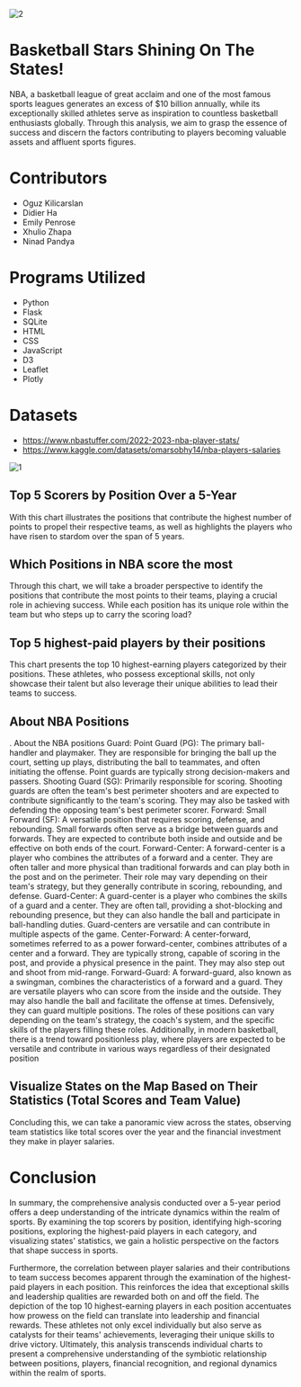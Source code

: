 ![2](https://github.com/ArminaCA/project3/assets/131399112/f731d0d1-0bf6-40dc-a968-f3818e3db087)

# Basketball Stars Shining On The States! 

NBA, a basketball league of great acclaim and one of the most famous sports leagues generates an excess of $10 billion annually, while its exceptionally skilled athletes serve as inspiration to countless basketball enthusiasts globally. Through this analysis, we aim to grasp the essence of success and discern the factors contributing to players becoming valuable assets and affluent sports figures.

# Contributors

- Oguz Kilicarslan
- Didier Ha
- Emily Penrose
- Xhulio Zhapa
- Ninad Pandya

# Programs Utilized

- Python
- Flask
- SQLite
- HTML
- CSS
- JavaScript
- D3
- Leaflet
- Plotly

# Datasets 

- https://www.nbastuffer.com/2022-2023-nba-player-stats/
- https://www.kaggle.com/datasets/omarsobhy14/nba-players-salaries

![1](https://github.com/ArminaCA/project3/assets/131399112/627a3781-84ec-4745-92e1-7e25979b39d0)

## Top 5 Scorers by Position Over a 5-Year

With this chart illustrates the positions that contribute the highest number of points to propel their respective teams, as well as highlights the players who have risen to stardom over the span of 5 years. 

## Which Positions in NBA score the most

Through this chart, we will take a broader perspective to identify the positions that contribute the most points to their teams, playing a crucial role in achieving success. While each position has its unique role within the team but who steps up to carry the scoring load?

## Top 5 highest-paid players by their positions

This chart presents the top 10 highest-earning players categorized by their positions. These athletes, who possess exceptional skills, not only showcase their talent but also leverage their unique abilities to lead their teams to success.

## About NBA Positions
. About the NBA positions
Guard:
Point Guard (PG): The primary ball-handler and playmaker. They are responsible for bringing the ball up the court, setting up plays, distributing the ball to teammates, and often initiating the offense. Point guards are typically strong decision-makers and passers.
Shooting Guard (SG): Primarily responsible for scoring. Shooting guards are often the team's best perimeter shooters and are expected to contribute significantly to the team's scoring. They may also be tasked with defending the opposing team's best perimeter scorer.
Forward:
Small Forward (SF): A versatile position that requires scoring, defense, and rebounding. Small forwards often serve as a bridge between guards and forwards. They are expected to contribute both inside and outside and be effective on both ends of the court.
Forward-Center:
A forward-center is a player who combines the attributes of a forward and a center. They are often taller and more physical than traditional forwards and can play both in the post and on the perimeter. Their role may vary depending on their team's strategy, but they generally contribute in scoring, rebounding, and defense.
Guard-Center:
A guard-center is a player who combines the skills of a guard and a center. They are often tall, providing a shot-blocking and rebounding presence, but they can also handle the ball and participate in ball-handling duties. Guard-centers are versatile and can contribute in multiple aspects of the game.
Center-Forward:
A center-forward, sometimes referred to as a power forward-center, combines attributes of a center and a forward. They are typically strong, capable of scoring in the post, and provide a physical presence in the paint. They may also step out and shoot from mid-range.
Forward-Guard:
A forward-guard, also known as a swingman, combines the characteristics of a forward and a guard. They are versatile players who can score from the inside and the outside. They may also handle the ball and facilitate the offense at times. Defensively, they can guard multiple positions.
The roles of these positions can vary depending on the team's strategy, the coach's system, and the specific skills of the players filling these roles. Additionally, in modern basketball, there is a trend toward positionless play, where players are expected to be versatile and contribute in various ways regardless of their designated position

## Visualize States on the Map Based on Their Statistics (Total Scores and Team Value)

Concluding this, we can take a panoramic view across the states, observing team statistics like total scores over the year and the financial investment they make in player salaries.

# Conclusion 

In summary, the comprehensive analysis conducted over a 5-year period offers a deep understanding of the intricate dynamics within the realm of sports. By examining the top scorers by position, identifying high-scoring positions, exploring the highest-paid players in each category, and visualizing states' statistics, we gain a holistic perspective on the factors that shape success in sports.

Furthermore, the correlation between player salaries and their contributions to team success becomes apparent through the examination of the highest-paid players in each position. This reinforces the idea that exceptional skills and leadership qualities are rewarded both on and off the field. The depiction of the top 10 highest-earning players in each position accentuates how prowess on the field can translate into leadership and financial rewards. These athletes not only excel individually but also serve as catalysts for their teams' achievements, leveraging their unique skills to drive victory. Ultimately, this analysis transcends individual charts to present a comprehensive understanding of the symbiotic relationship between positions, players, financial recognition, and regional dynamics within the realm of sports.



